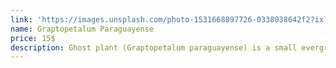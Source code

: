 ```yaml
---
link: 'https://images.unsplash.com/photo-1531668897726-0338038642f2?ixlib=rb-4.0.3&ixid=MnwxMjA3fDB8MHxwaG90by1wYWdlfHx8fGVufDB8fHx8&auto=format&fit=crop&w=421&q=80'
name: Graptopetalum Paraguayense
price: 15$
description: Ghost plant (Graptopetalum paraguayense) is a small evergreen succulent, a perennial that can be grown as a garden plant in warmer regions but is more often grown as a potted houseplant. With its whiteish-grey pointed leaves and trailing rosette form, ghost plants add a modern touch to container and rock gardens. The rosettes are typically about four inches in diameter and will take a blue-gray hue in partial shade or a pinkish-yellow tone in hot, full sun. Dainty, star-shaped yellow flowers appear in spring for outdoor plants but might bloom at random times when grown indoors.
---
```

